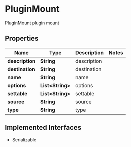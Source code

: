 

# PluginMount

PluginMount plugin mount

## Properties

| Name | Type | Description | Notes |
|------------ | ------------- | ------------- | -------------|
|**description** | **String** | description |  |
|**destination** | **String** | destination |  |
|**name** | **String** | name |  |
|**options** | **List&lt;String&gt;** | options |  |
|**settable** | **List&lt;String&gt;** | settable |  |
|**source** | **String** | source |  |
|**type** | **String** | type |  |


## Implemented Interfaces

* Serializable


